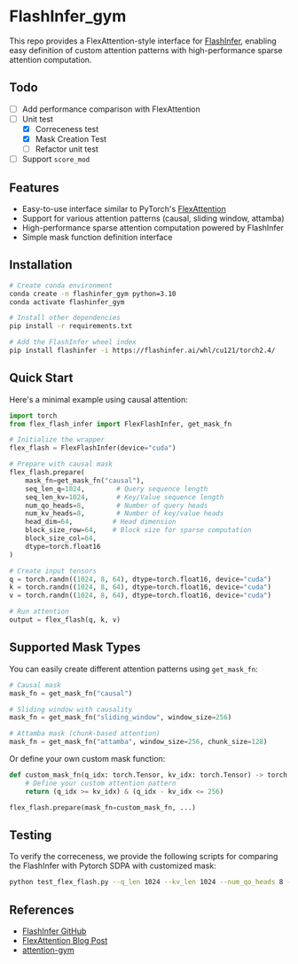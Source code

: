 # FlashInfer_gym

This repo provides a FlexAttention-style interface for [FlashInfer](https://github.com/flashinfer-ai/flashinfer), enabling easy definition of custom attention patterns with high-performance sparse attention computation.

## Todo
- [ ] Add performance comparison with FlexAttention
- [ ] Unit test
  - [x] Correceness test
  - [x] Mask Creation Test
  - [ ] Refactor unit test
- [ ] Support `score_mod`

## Features

- Easy-to-use interface similar to PyTorch's [FlexAttention](https://pytorch.org/blog/flexattention/)
- Support for various attention patterns (causal, sliding window, attamba)
- High-performance sparse attention computation powered by FlashInfer
- Simple mask function definition interface

## Installation

```bash
# Create conda environment
conda create -n flashinfer_gym python=3.10 
conda activate flashinfer_gym

# Install other dependencies
pip install -r requirements.txt

# Add the FlashInfer wheel index
pip install flashinfer -i https://flashinfer.ai/whl/cu121/torch2.4/
```

## Quick Start

Here's a minimal example using causal attention:

```python
import torch
from flex_flash_infer import FlexFlashInfer, get_mask_fn

# Initialize the wrapper
flex_flash = FlexFlashInfer(device="cuda")

# Prepare with causal mask
flex_flash.prepare(
    mask_fn=get_mask_fn("causal"),
    seq_len_q=1024,        # Query sequence length
    seq_len_kv=1024,       # Key/Value sequence length
    num_qo_heads=8,        # Number of query heads
    num_kv_heads=8,        # Number of key/value heads
    head_dim=64,          # Head dimension
    block_size_row=64,    # Block size for sparse computation
    block_size_col=64,
    dtype=torch.float16
)

# Create input tensors
q = torch.randn((1024, 8, 64), dtype=torch.float16, device="cuda")
k = torch.randn((1024, 8, 64), dtype=torch.float16, device="cuda")
v = torch.randn((1024, 8, 64), dtype=torch.float16, device="cuda")

# Run attention
output = flex_flash(q, k, v)
```

## Supported Mask Types

You can easily create different attention patterns using `get_mask_fn`:

```python
# Causal mask
mask_fn = get_mask_fn("causal")

# Sliding window with causality
mask_fn = get_mask_fn("sliding_window", window_size=256)

# Attamba mask (chunk-based attention)
mask_fn = get_mask_fn("attamba", window_size=256, chunk_size=128)
```

Or define your own custom mask function:

```python
def custom_mask_fn(q_idx: torch.Tensor, kv_idx: torch.Tensor) -> torch.Tensor:
    # Define your custom attention pattern
    return (q_idx >= kv_idx) & (q_idx - kv_idx <= 256)

flex_flash.prepare(mask_fn=custom_mask_fn, ...)
```

## Testing

To verify the correceness, we provide the following scripts for comparing the FlashInfer with Pytorch SDPA with customized mask:

```bash
python test_flex_flash.py --q_len 1024 --kv_len 1024 --num_qo_heads 8 --mask_type causal
```

## References

- [FlashInfer GitHub](https://github.com/flashinfer-ai/flashinfer)
- [FlexAttention Blog Post](https://pytorch.org/blog/flexattention/)
- [attention-gym](https://github.com/pytorch-labs/attention-gym)
